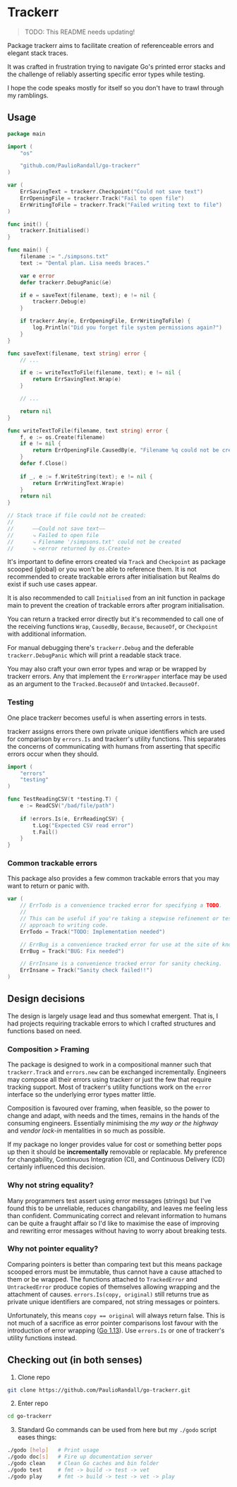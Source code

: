 # Trackerr

> TODO: This README needs updating!

Package trackerr aims to facilitate creation of referenceable errors and elegant stack traces.

It was crafted in frustration trying to navigate Go's printed error stacks and the challenge of reliably asserting specific error types while testing.

I hope the code speaks mostly for itself so you don't have to trawl through my ramblings.

## Usage

```go
package main

import (
	"os"

	"github.com/PaulioRandall/go-trackerr"
)

var (
	ErrSavingText = trackerr.Checkpoint("Could not save text")
	ErrOpeningFile = trackerr.Track("Fail to open file")
	ErrWritingToFile = trackerr.Track("Failed writing text to file")
)

func init() {
	trackerr.Initialised()
}

func main() {
	filename := "./simpsons.txt" 
	text := "Dental plan. Lisa needs braces."

	var e error
	defer trackerr.DebugPanic(&e)

	if e = saveText(filename, text); e != nil {
		trackerr.Debug(e)
	}

	if trackerr.Any(e, ErrOpeningFile, ErrWritingToFile) {
		log.Println("Did you forget file system permissions again?")
	}
}

func saveText(filename, text string) error {
	// ...

	if e := writeTextToFile(filename, text); e != nil {
		return ErrSavingText.Wrap(e)
	}

	// ...

	return nil
}

func writeTextToFile(filename, text string) error {
	f, e := os.Create(filename)
	if e != nil {
		return ErrOpeningFile.CausedBy(e, "Filename %q could not be created", filename)
	}
	defer f.Close()
	
	if _, e := f.WriteString(text); e != nil {
		return ErrWritingText.Wrap(e)
	}
	return nil
}

// Stack trace if file could not be created:
//
//		——Could not save text——
//		⤷ Failed to open file
//		⤷ Filename '/simpsons.txt' could not be created
//		⤷ <error returned by os.Create>
```

It's important to define errors created via `Track` and `Checkpoint` as package scooped (global) or you won't be able to reference them. It is not recommended to create trackable errors after initialisation but Realms do exist if such use cases appear.

It is also recommended to call `Initialised` from an init function in package main to prevent the creation of trackable errors after program initialisation.

You can return a tracked error directly but it's recommended to call one of the receiving functions `Wrap`, `CausedBy`, `Because`, `BecauseOf`, or `Checkpoint` with additional information.

For manual debugging there's `trackerr.Debug` and the deferable `trackerr.DebugPanic` which will print a readable stack trace.

You may also craft your own error types and wrap or be wrapped by trackerr errors. Any that implement the `ErrorWrapper` interface may be used as an argument to the `Tracked.BecauseOf` and `Untacked.BecauseOf`.

### Testing

One place trackerr becomes useful is when asserting errors in tests.

trackerr assigns errors there own private unique identifiers which are used for comparison by `errors.Is` and trackerr's utility functions. This separates the concerns of communicating with humans from asserting that specific errors occur when they should.

```go
import (
	"errors"
	"testing"
)

func TestReadingCSV(t *testing.T) {
	e := ReadCSV("/bad/file/path")
	
	if !errors.Is(e, ErrReadingCSV) {
		t.Log("Expected CSV read error")
		t.Fail()
	}
}
```

### Common trackable errors

This package also provides a few common trackable errors that you may want to return or panic with.

```go
var (
	// ErrTodo is a convenience tracked error for specifying a TODO.
	//
	// This can be useful if you're taking a stepwise refinement or test driven
	// approach to writing code.
	ErrTodo = Track("TODO: Implementation needed")

	// ErrBug is a convenience tracked error for use at the site of known bugs.
	ErrBug = Track("BUG: Fix needed")

	// ErrInsane is a convenience tracked error for sanity checking.
	ErrInsane = Track("Sanity check failed!!")
)
```

## Design decisions

The design is largely usage lead and thus somewhat emergent. That is, I had projects requiring trackable errors to which I crafted structures and functions based on need.

### Composition > Framing

The package is designed to work in a compositional manner such that `trackerr.Track` and `errors.new` can be exchanged incrementally. Engineers may compose all their errors using trackerr or just the few that require tracking support. Most of trackerr's utility functions work on the `error` interface so the underlying error types matter little.

Composition is favoured over framing, when feasible, so the power to change and adapt, with needs and the times, remains in the hands of the consuming engineers. Essentially minimising the _my way or the highway_ and _vendor lock-in_ mentalities in so much as possible.

If my package no longer provides value for cost or something better pops up then it should be **incrementally** removable or replacable. My preference for changability, Continuous Integration (CI), and Continuous Delivery (CD) certainly influenced this decision.

### Why not string equality?

Many programmers test assert using error messages (strings) but I've found this to be unreliable, reduces changability, and leaves me feeling less than confident. Communicating correct and relevant information to humans can be quite a fraught affair so I'd like to maximise the ease of improving and rewriting error messages without having to worry about breaking tests.

### Why not pointer equality?

Comparing pointers is better than comparing text but this means package scooped errors must be immutable, thus cannot have a cause attached to them or be wrapped. The functions attached to `TrackedError` and `UntrackedError` produce copies of themselves allowing wrapping and the attachment of causes. `errors.Is(copy, original)` still returns true as private unique identifiers are compared, not string messages or pointers.

Unfortunately, this means `copy == original` will always return false. This is not much of a sacrifice as error pointer comparisons lost favour with the introduction of error wrapping ([Go 1.13](https://tip.golang.org/doc/go1.13#error_wrapping)). Use `errors.Is` or one of trackerr's utility functions instead.

## Checking out (in both senses)

1. Clone repo

```bash
git clone https://github.com/PaulioRandall/go-trackerr.git
```

2. Enter repo

```bash
cd go-trackerr
```

3. Standard Go commands can be used from here but my `./godo` script eases things:

```bash
./godo [help]   # Print usage
./godo doc[s]   # Fire up documentation server
./godo clean    # Clean Go caches and bin folder
./godo test     # fmt -> build -> test -> vet
./godo play     # fmt -> build -> test -> vet -> play
```
